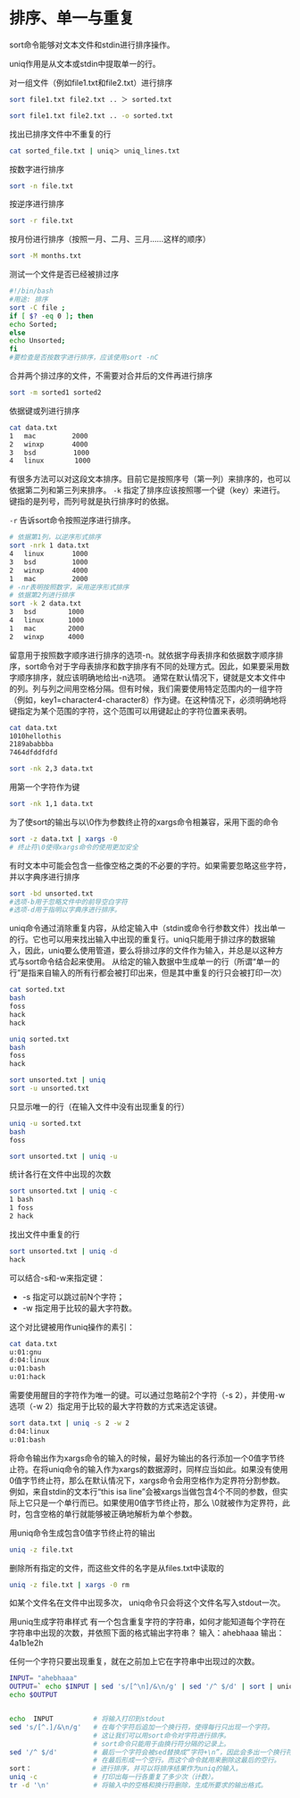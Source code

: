 # 排序、单一与重复

sort命令能够对文本文件和stdin进行排序操作。

uniq作用是从文本或stdin中提取单一的行。

对一组文件（例如file1.txt和file2.txt）进行排序

```bash
sort file1.txt file2.txt .. ＞ sorted.txt

sort file1.txt file2.txt .. -o sorted.txt
```


找出已排序文件中不重复的行

```bash
cat sorted_file.txt | uniq＞ uniq_lines.txt
```

按数字进行排序

```bash
sort -n file.txt
```

按逆序进行排序

```bash
sort -r file.txt
```

按月份进行排序（按照一月、二月、三月……这样的顺序）

```bash
sort -M months.txt
```

测试一个文件是否已经被排过序

```bash
#!/bin/bash
#用途: 排序
sort -C file ;
if [ $? -eq 0 ]; then
echo Sorted;
else
echo Unsorted;
fi
#要检查是否按数字进行排序，应该使用sort -nC
```

合并两个排过序的文件，不需要对合并后的文件再进行排序

```bash
sort -m sorted1 sorted2
```

依据键或列进行排序

```bash
cat data.txt
1 　mac         2000
2　 winxp       4000
3　 bsd     　　 1000
4　 linux　      1000
```

有很多方法可以对这段文本排序。目前它是按照序号（第一列）来排序的，也可以依据第二列和第三列来排序。
`-k` 指定了排序应该按照哪一个键（key）来进行。键指的是列号，而列号就是执行排序时的依据。

`-r` 告诉sort命令按照逆序进行排序。

```bash
# 依据第1列，以逆序形式排序
sort -nrk 1 data.txt
4　 linux       1000
3　 bsd         1000
2 　winxp       4000
1　 mac         2000
# -nr表明按照数字，采用逆序形式排序
# 依据第2列进行排序
sort -k 2 data.txt
3　 bsd        1000
4 　linux      1000
1　 mac        2000
2 　winxp      4000
```

 留意用于按照数字顺序进行排序的选项-n。就依据字母表排序和依据数字顺序排序，sort命令对于字母表排序和数字排序有不同的处理方式。因此，如果要采用数字顺序排序，就应该明确地给出-n选项。
通常在默认情况下，键就是文本文件中的列。列与列之间用空格分隔。但有时候，我们需要使用特定范围内的一组字符（例如，key1=character4-character8）作为键。在这种情况下，必须明确地将键指定为某个范围的字符，这个范围可以用键起止的字符位置来表明。

```bash
cat data.txt
1010hellothis
2189ababbba
7464dfddfdfd

sort -nk 2,3 data.txt
```

用第一个字符作为键

```bash
sort -nk 1,1 data.txt
```

为了使sort的输出与以\0作为参数终止符的xargs命令相兼容，采用下面的命令

```bash
sort -z data.txt | xargs -0
# 终止符\0使得xargs命令的使用更加安全
```

有时文本中可能会包含一些像空格之类的不必要的字符。如果需要忽略这些字符，并以字典序进行排序

```bash
sort -bd unsorted.txt
#选项-b用于忽略文件中的前导空白字符
#选项-d用于指明以字典序进行排序。
```

uniq命令通过消除重复内容，从给定输入中（stdin或命令行参数文件）找出单一的行。它也可以用来找出输入中出现的重复行。uniq只能用于排过序的数据输入，因此，uniq要么使用管道，要么将排过序的文件作为输入，并总是以这种方式与sort命令结合起来使用。
从给定的输入数据中生成单一的行（所谓“单一的行”是指来自输入的所有行都会被打印出来，但是其中重复的行只会被打印一次）

```bash
cat sorted.txt
bash
foss
hack
hack

uniq sorted.txt
bash
foss
hack

sort unsorted.txt | uniq
sort -u unsorted.txt
```

只显示唯一的行（在输入文件中没有出现重复的行）

```bash
uniq -u sorted.txt
bash
foss

sort unsorted.txt | uniq -u
```

统计各行在文件中出现的次数

```bash
sort unsorted.txt | uniq -c
1 bash
1 foss
2 hack
```

找出文件中重复的行

```bash
sort unsorted.txt | uniq -d
hack
```

可以结合-s和-w来指定键：

* -s 指定可以跳过前N个字符；
* -w 指定用于比较的最大字符数。

这个对比键被用作uniq操作的素引：

```bash
cat data.txt
u:01:gnu
d:04:linux
u:01:bash
u:01:hack
```

需要使用醒目的字符作为唯一的键。可以通过忽略前2个字符（-s 2），并使用-w选项（-w 2）指定用于比较的最大字符数的方式来选定该键。

```bash
sort data.txt | uniq -s 2 -w 2
d:04:linux
u:01:bash
```

将命令输出作为xargs命令的输入的时候，最好为输出的各行添加一个0值字节终止符。在将uniq命令的输入作为xargs的数据源时，同样应当如此。如果没有使用0值字节终止符，那么在默认情况下，xargs命令会用空格作为定界符分割参数。例如，来自stdin的文本行“this isa line”会被xargs当做包含4个不同的参数，但实际上它只是一个单行而已。如果使用0值字节终止符，那么 \0就被作为定界符，此时，包含空格的单行就能够被正确地解析为单个参数。

用uniq命令生成包含0值字节终止符的输出

```bash
uniq -z file.txt
```

删除所有指定的文件，而这些文件的名字是从files.txt中读取的

```bash
uniq -z file.txt | xargs -0 rm
```

如某个文件名在文件中出现多次， uniq命令只会将这个文件名写入stdout一次。

用uniq生成字符串样式
有一个包含重复字符的字符串，如何才能知道每个字符在字符串中出现的次数，并依照下面的格式输出字符串？
输入：ahebhaaa
输出：4a1b1e2h

任何一个字符只要出现重复，就在之前加上它在字符串中出现过的次数。

```bash
INPUT= "ahebhaaa"
OUTPUT=` echo $INPUT | sed 's/[^\n]/&\n/g' | sed '/^ $/d' | sort | uniq-c | tr -d ' \n'`
echo $OUTPUT


echo  INPUT          # 将输入打印到stdout
sed 's/[^.]/&\n/g'   # 在每个字符后追加一个换行符，使得每行只出现一个字符。
                     # 这让我们可以用sort命令对字符进行排序。
                     # sort命令只能用于由换行符分隔的记录上。
sed '/^ $/d'         # 最后一个字符会被sed替换成“字符+\n”，因此会多出一个换行符并
                     # 在最后形成一个空行。而这个命令就用来删除这最后的空行。
sort：               # 进行排序，并可以将排序结果作为uniq的输入。
uniq -c              # 打印出每一行各重复了多少次（计数）。
tr -d '\n'           # 将输入中的空格和换行符删除，生成所要求的输出格式。
```



